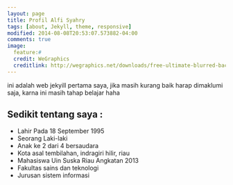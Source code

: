 ```yaml
---
layout: page
title: Profil Alfi Syahry
tags: [about, Jekyll, theme, responsive]
modified: 2014-08-08T20:53:07.573882-04:00
comments: true
image:
  feature:#
  credit: WeGraphics
  creditlink: http://wegraphics.net/downloads/free-ultimate-blurred-background-pack/
---
```


ini adalah web jekyill pertama saya, jika masih kurang baik harap dimaklumi saja, karna ini masih tahap belajar haha

## Sedikit tentang saya : 

* Lahir Pada 18 September 1995
* Seorang Laki-laki
* Anak ke 2 dari 4 bersaudara
* Kota asal tembilahan, indragiri hilir, riau
* Mahasiswa Uin Suska Riau Angkatan 2013
* Fakultas sains dan teknologi
* Jurusan sistem informasi
